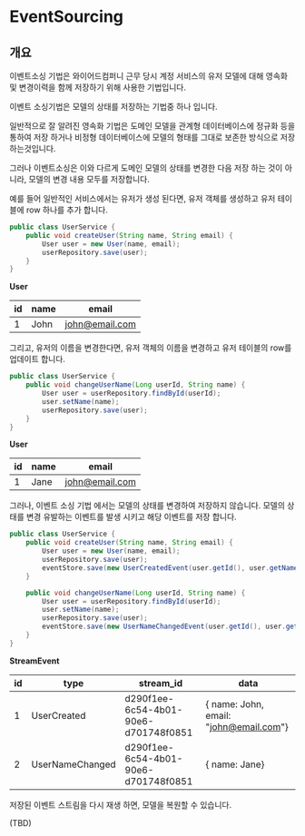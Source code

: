 # EventSourcing

## 개요

이벤트소싱 기법은 와이어드컴퍼니 근무 당시 계정 서비스의 유저 모델에 대해 영속화 및 변경이력을 함께 저장하기 위해 사용한 기법입니다.

이벤트 소싱기법은 모델의 상태를 저장하는 기법중 하나 입니다.

일반적으로 잘 알려진 영속화 기법은 도메인 모델을 관계형 데이터베이스에 정규화 등을 통하여 저장 하거나 비정형 데이터베이스에 모델의 형태를 그대로 보존한 방식으로 저장하는것입니다.

그러나 이벤트소싱은 이와 다르게 도메인 모델의 상태를 변경한 다음 저장 하는 것이 아니라, 모델의 변경 내용 모두를 저장합니다.

예를 들어 일반적인 서비스에서는 유저가 생성 된다면, 유저 객체를 생성하고 유저 테이블에 row 하나를 추가 합니다.

```java
public class UserService {
    public void createUser(String name, String email) {
        User user = new User(name, email);
        userRepository.save(user);
    }
}
```

**User**

| id | name | email          |
|----|------|----------------|
| 1  | John | john@email.com |

그리고, 유저의 이름을 변경한다면, 유저 객체의 이름을 변경하고 유저 테이블의 row를 업데이트 합니다.

```java
public class UserService {
    public void changeUserName(Long userId, String name) {
        User user = userRepository.findById(userId);
        user.setName(name);
        userRepository.save(user);
    }
}
```

**User**

| id | name | email          |
|----|------|----------------|
| 1  | Jane | john@email.com |

그러나, 이벤트 소싱 기법 에서는 모델의 상태를 변경하여 저장하지 않습니다. 모델의 상태를 변경 유발하는 이벤트를 발생 시키고 해당 이벤트를 저장 합니다.

```java
public class UserService {
    public void createUser(String name, String email) {
        User user = new User(name, email);
        userRepository.save(user);
        eventStore.save(new UserCreatedEvent(user.getId(), user.getName(), user.getEmail()));
    }

    public void changeUserName(Long userId, String name) {
        User user = userRepository.findById(userId);
        user.setName(name);
        userRepository.save(user);
        eventStore.save(new UserNameChangedEvent(user.getId(), user.getName()));
    }
}
```

**StreamEvent**

| id | type            | stream_id                            | data                                   |
|----|-----------------|--------------------------------------|----------------------------------------|
| 1  | UserCreated     | d290f1ee-6c54-4b01-90e6-d701748f0851 | { name: John, email: "john@email.com"} |
| 2  | UserNameChanged | d290f1ee-6c54-4b01-90e6-d701748f0851 | { name: Jane}                          |

저장된 이벤트 스트림을 다시 재생 하면, 모델을 복원할 수 있습니다.

(TBD)
